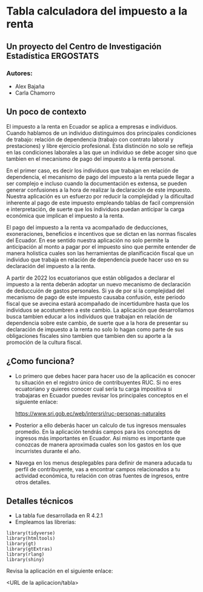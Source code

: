 # Tabla calculadora del impuesto a la renta

## Un proyecto del Centro de Investigación Estadística ERGOSTATS

### Autores:

- Alex Bajaña
- Carla Chamorro

## Un poco de contexto

El impuesto a la renta en Ecuador se aplica a empresas e individuos. Cuando hablamos de un individuo distinguimos dos principales condiciones de trabajo: relación de dependencia (trabajo con contrato laboral y prestaciones) y libre ejercicio profesional. Esta distinción no solo se refleja en las condiciones laborales a las que un individuo se debe acoger sino que tambien en el mecanismo de pago del impuesto a la renta personal. 

En el primer caso, es decir los individuos que trabajan en relación de dependencia, el mecanismo de pago del impuesto a la renta puede llegar a ser complejo e incluso cuando la documentación es extensa, se pueden generar confusiones a la hora de realizar la declaración de este impuesto. Nuestra aplicación es un esfuerzo por reducir la complejidad y la dificultad inherente al pago de este impuesto empleando tablas de facil comprensión e interpretación, de suerte que los individuos puedan anticipar la carga económica que implican el impuesto a la renta.

El pago del impuesto a la renta va acompañado de deducciones, exoneraciones, beneficios e incentivos que se dictan en las normas fiscales del Ecuador. En ese sentido nuestra aplicación no solo permite la anticipación al monto a pagar por el impuesto sino que permite entender de manera holistica cuales son las herramientas de planificación fiscal que un individuo que trabaja en relación de dependencia puede hacer uso en su declaración del impuesto a la renta. 

A partir de 2022 los ecuatorianos que están obligados a declarar el impuesto a la renta deberán adoptar un nuevo mecanismo de declaración de deduccuión de gastos personales. Si ya de por si la complejidad del mecanismo de pago de este impuesto causaba confusión, este periodo fiscal que se avecina estará acompañado de incertidumbre hasta que los individuos se acostumbren a este cambio. La aplicación que desarrollamos busca tambien educar a los individuos que trabajan en relación de dependencia sobre este cambio, de suerte que a la hora de presentar su declaración de impuesto a la renta no solo lo hagan como parte de sus obligaciones fiscales sino tambien que tambien den su aporte a la promoción de la cultura fiscal.

## ¿Como funciona?

- Lo primero que debes hacer para hacer uso de la aplicación es conocer tu situación en el registro único de contribuyentes RUC. Si no eres ecuatoriano y quieres conocer cual sería tu carga impositiva si trabajaras en Ecuador puedes revisar los principales conceptos en el siguiente enlace:

  <https://www.sri.gob.ec/web/intersri/ruc-personas-naturales>
 
- Posterior a ello deberás hacer un calculo de tus ingresos mensuales promedio. En la aplicación tendrás campos para los conceptos de ingresos más importantes en Ecuador. Asi mismo es importante que conozcas de manera aproximada cuales son los gastos en los que incurristes durante el año. 

- Navega en los menus desplegables para definir de manera aducada tu perfil de contribuyente, vas a encontrar campos relacionados a tu actividad económica, tu relación con otras fuentes de ingresos, entre otros detalles. 


## Detalles técnicos

- La tabla fue desarrollada en R 4.2.1
- Empleamos las librerias:

```
library(tidyverse)
library(htmltools)
library(gt)
library(gtExtras)
library(rlang)
library(shiny)

```

Revisa la aplicación en el siguiente enlace:

<URL de la aplicacion/tabla>




